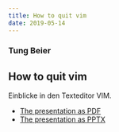 ```yaml
---
title: How to quit vim
date: 2019-05-14
---
```


### Tung Beier
## How to quit vim

Einblicke in den Texteditor VIM.

* [The presentation as PDF](https://github.com/tungbeier/vim-talk/blob/master/vim-talk.pdf)
* [The presentation as PPTX](https://github.com/tungbeier/vim-talk/blob/master/vim-talk.pptx)

